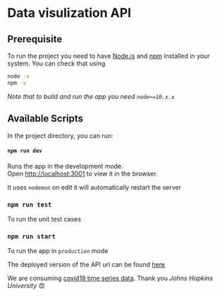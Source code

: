 # Data visulization API

## Prerequisite
To run the project you need to have [Node.js](http://nodejs.org/) and [npm](https://www.npmjs.com/) installed in your system. You can check that using 
```sh
node -v
npm -v
```
*Note that to build and run the app you need `node>=10.x.x`*

## Available Scripts

In the project directory, you can run:

#### `npm run dev`

Runs the app in the development mode.\
Open [http://localhost:3001](http://localhost:3001) to view it in the browser.

It uses `nodemon` on edit it will automatically restart the server

### `npm run test`
To run the unit test cases

### `npm run start`

To run the app in `production` mode

The deployed version of the API url can be found [here]()

We are consuming [covid19 time series data](https://github.com/CSSEGISandData/COVID-19/tree/master/csse_covid_19_data/csse_covid_19_time_series). Thank you *Johns Hopkins University* :heart_eyes:

